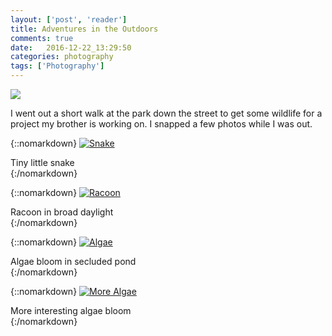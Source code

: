 ```yaml
---
layout: ['post', 'reader']
title: Adventures in the Outdoors
comments: true
date:   2016-12-22_13:29:50 
categories: photography
tags: ['Photography']
---
```


[![](/assets/Outdoors/Thumbnails/Spider.jpg)](/assets/Outdoors/Spider.jpg)

I went out a short walk at the park down the street to get some wildlife for a project my brother is working on. I snapped a few photos while I was out.
<!--more-->

{::nomarkdown}
  <a href="/assets/Outdoors/Snake.jpg">
    <img src="/assets/Outdoors/Thumbnails/Snake.jpg" alt="Snake">
  </a>
  <div class="image-caption">Tiny little snake</div>
{:/nomarkdown}

{::nomarkdown}
  <a href="/assets/Outdoors/Racoon.jpg">
    <img src="/assets/Outdoors/Thumbnails/Racoon.jpg" alt="Racoon">
  </a>
  <div class="image-caption">Racoon in broad daylight</div>
{:/nomarkdown}

{::nomarkdown}
  <a href="/assets/Outdoors/Algae.jpg">
    <img src="/assets/Outdoors/Thumbnails/Algae.jpg" alt="Algae">
  </a>
  <div class="image-caption">Algae bloom in secluded pond</div>
{:/nomarkdown}

{::nomarkdown}
  <a href="/assets/Outdoors/Algae2.jpg">
    <img src="/assets/Outdoors/Thumbnails/Algae2.jpg" alt="More Algae">
  </a>
  <div class="image-caption">More interesting algae bloom</div>
{:/nomarkdown}
